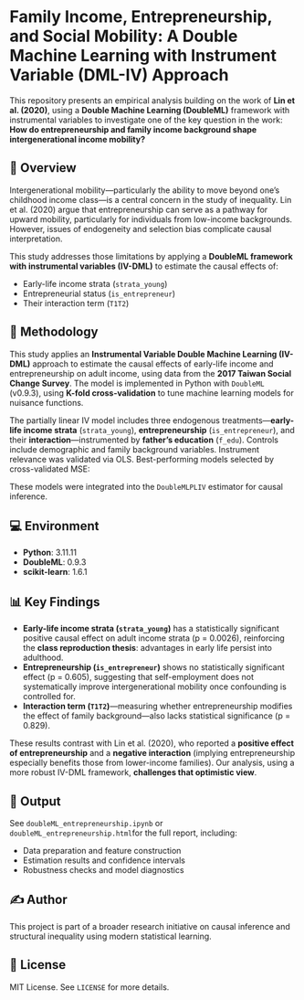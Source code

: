 # Family Income, Entrepreneurship, and Social Mobility: A Double Machine Learning with Instrument Variable (DML-IV) Approach

This repository presents an empirical analysis building on the work of **Lin et al. (2020)**, using a **Double Machine Learning (DoubleML)** framework with instrumental variables to investigate one of the key question in the work:  
**How do entrepreneurship and family income background shape intergenerational income mobility?**

## 📘 Overview

Intergenerational mobility—particularly the ability to move beyond one’s childhood income class—is a central concern in the study of inequality. Lin et al. (2020) argue that entrepreneurship can serve as a pathway for upward mobility, particularly for individuals from low-income backgrounds. However, issues of endogeneity and selection bias complicate causal interpretation.

This study addresses those limitations by applying a **DoubleML framework with instrumental variables (IV-DML)** to estimate the causal effects of:
- Early-life income strata (`strata_young`)
- Entrepreneurial status (`is_entrepreneur`)
- Their interaction term (`T1T2`)

## 🧠 Methodology

This study applies an **Instrumental Variable Double Machine Learning (IV-DML)** approach to estimate the causal effects of early-life income and entrepreneurship on adult income, using data from the **2017 Taiwan Social Change Survey**. The model is implemented in Python with `DoubleML` (v0.9.3), using **K-fold cross-validation** to tune machine learning models for nuisance functions.

The partially linear IV model includes three endogenous treatments—**early-life income strata** (`strata_young`), **entrepreneurship** (`is_entrepreneur`), and their **interaction**—instrumented by **father’s education** (`f_edu`). Controls include demographic and family background variables. Instrument relevance was validated via OLS. Best-performing models selected by cross-validated MSE:

These models were integrated into the `DoubleMLPLIV` estimator for causal inference.


## 💻 Environment

- **Python**: 3.11.11  
- **DoubleML**: 0.9.3  
- **scikit-learn**: 1.6.1  

## 📊 Key Findings

- **Early-life income strata (`strata_young`)** has a statistically significant positive causal effect on adult income strata (p = 0.0026), reinforcing the **class reproduction thesis**: advantages in early life persist into adulthood.
- **Entrepreneurship (`is_entrepreneur`)** shows no statistically significant effect (p = 0.605), suggesting that self-employment does not systematically improve intergenerational mobility once confounding is controlled for.
- **Interaction term (`T1T2`)**—measuring whether entrepreneurship modifies the effect of family background—also lacks statistical significance (p = 0.829).

These results contrast with Lin et al. (2020), who reported a **positive effect of entrepreneurship** and a **negative interaction** (implying entrepreneurship especially benefits those from lower-income families). Our analysis, using a more robust IV-DML framework, **challenges that optimistic view**.

## 📄 Output

See `doubleML_entrepreneurship.ipynb` or `doubleML_entrepreneurship.html`for the full report, including:
- Data preparation and feature construction
- Estimation results and confidence intervals
- Robustness checks and model diagnostics

## ✍️ Author

This project is part of a broader research initiative on causal inference and structural inequality using modern statistical learning.

## 📜 License

MIT License. See `LICENSE` for more details.
